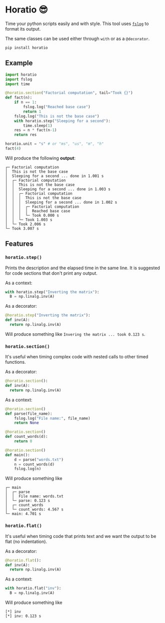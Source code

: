 # Horatio :sunglasses:
Time your python scripts easily and with style. This tool uses [`fslog`](https://github.com/fsossai/fslog) to format its output.

The same classes can be used either through `with` or as a `@decorator`.

```
pip install horatio
```

## Example

```python
import horatio
import fslog
import time

@horatio.section("Factorial computation", tail="Took {}")
def fact(n):
    if n == 1:
        fslog.log("Reached base case")
        return 1
    fslog.log("This is not the base case")
    with horatio.step("Sleeping for a second"):
        time.sleep(1)
    res = n * fact(n-1)
    return res

horatio.unit = "s" # or "ms", "us", "m", "h"
fact(4)
```
Will produce the following **output**:
```
┌─ Factorial computation
│  This is not the base case
│  Sleeping for a second ... done in 1.001 s
│  ┌─ Factorial computation
│  │  This is not the base case
│  │  Sleeping for a second ... done in 1.003 s
│  │  ┌─ Factorial computation
│  │  │  This is not the base case
│  │  │  Sleeping for a second ... done in 1.002 s
│  │  │  ┌─ Factorial computation
│  │  │  │  Reached base case
│  │  │  └─ Took 0.000 s
│  │  └─ Took 1.003 s
│  └─ Took 2.006 s
└─ Took 3.007 s
```

## Features

### `horatio.step()` 
Prints the description and the elapsed time in the same line. It is suggested for code sections that don't print any output.

  As a context:
```python
with horatio.step("Inverting the matrix"):
  B = np.linalg.inv(A)
```
As a decorator:
```python
@horatio.step("Inverting the matrix"):
def inv(A):
  return np.linalg.inv(A)
```
Will produce something like `Invering the matrix ... took 0.123 s`.

### `horatio.section()`
It's useful when timing complex code with nested calls to other timed functions.

As a decorator:
```python
@horatio.section():
def inv(A):
  return np.linalg.inv(A)
```
As a context:
```python
@horatio.section()
def parse(file_name):
    fslog.log("File name:", file_name)
    return None

@horatio.section()
def count_words(d):
    return 0

@horatio.section()
def main():
    d = parse("words.txt")
    n = count_words(d)
    fslog.log(n)
```
Will produce something like
```
┌─ main
│  ┌─ parse
│  │  File name: words.txt
│  └─ parse: 0.123 s
│  ┌─ count_words
│  └─ count_words: 4.567 s
└─ main: 4.701 s
```

### `horatio.flat()`
It's useful when timing code that prints text and we want the output to be flat (no indentation).

As a decorator:
```python
@horatio.flat():
def inv(A):
  return np.linalg.inv(A)
```
 As a context:
```python
with horatio.flat("inv"):
  B = np.linalg.inv(A)
```
Will produce something like
```
[*] inv
[*] inv: 0.123 s
```




